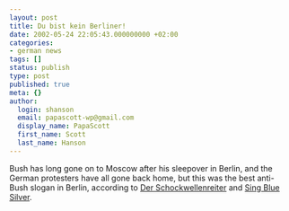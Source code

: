 ```yaml
---
layout: post
title: Du bist kein Berliner!
date: 2002-05-24 22:05:43.000000000 +02:00
categories:
- german news
tags: []
status: publish
type: post
published: true
meta: {}
author:
  login: shanson
  email: papascott-wp@gmail.com
  display_name: PapaScott
  first_name: Scott
  last_name: Hanson
---
```

<p>Bush has long gone on to Moscow after his sleepover in Berlin, and the German protesters have all gone back home, but this was the best anti-Bush slogan in Berlin, according to <a href="http://www.schockwellenreiter.de/2002/05/23.html#a5569">Der Schockwellenreiter</a> and <a href="http://singbluesilver.manilasites.com/2002/05/23">Sing Blue Silver</a>.</p>

